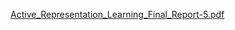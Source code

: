 [Active_Representation_Learning_Final_Report-5.pdf](https://github.com/user-attachments/files/20527500/Active_Representation_Learning_Final_Report-5.pdf)
